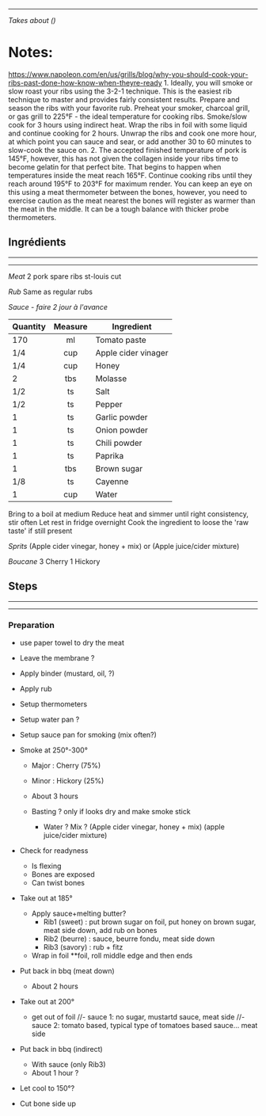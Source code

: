 
---
*Takes about ()*

Notes: 
========================================
https://www.napoleon.com/en/us/grills/blog/why-you-should-cook-your-ribs-past-done-how-know-when-theyre-ready
1.
	Ideally, you will smoke or slow roast your ribs using the 3-2-1 technique. 
	This is the easiest rib technique to master and provides fairly consistent results. 
	Prepare and season the ribs with your favorite rub. 
	Preheat your smoker, charcoal grill, or gas grill to 225°F - the ideal temperature for cooking ribs. 
	Smoke/slow cook for 3 hours using indirect heat. 
	Wrap the ribs in foil with some liquid and continue cooking for 2 hours. 
	Unwrap the ribs and cook one more hour, at which point you can sauce and sear, or add another 30 to 60 minutes to slow-cook the sauce on.
2.
	The accepted finished temperature of pork is 145°F, however, this has not given the collagen inside your ribs time to become gelatin for that perfect bite. 
	That begins to happen when temperatures inside the meat reach 165°F. 
	Continue cooking ribs until they reach around 195°F to 203°F for maximum render. 
	You can keep an eye on this using a meat thermometer between the bones, however, you need to exercise caution as the meat nearest the bones will register as warmer than the meat in the middle. 
	It can be a tough balance with thicker probe thermometers.


## Ingrédients
---
---
*Meat*
2 pork spare ribs st-louis cut


*Rub*
Same as regular rubs


*Sauce - faire 2 jour à l'avance*

| Quantity | Measure | Ingredient          |
| -------- | :-----: | ------------------- |
| 170      |   ml    | Tomato paste        |
| 1/4      |   cup   | Apple cider vinager |
| 1/4      |   cup   | Honey               |
| 2        |   tbs   | Molasse             |
| 1/2      |   ts    | Salt                |
| 1/2      |   ts    | Pepper              |
| 1        |   ts    | Garlic powder       |
| 1        |   ts    | Onion powder        |
| 1        |   ts    | Chili powder        |
| 1        |   ts    | Paprika             |
| 1        |   tbs   | Brown sugar         |
| 1/8      |   ts    | Cayenne             |
| 1        |   cup   | Water               |

Bring to a boil at medium
Reduce heat and simmer until right consistency, stir often
Let rest in fridge overnight
Cook the ingredient to loose the 'raw taste' if still present


*Sprits*
(Apple cider vinegar, honey + mix) 
or
(Apple juice/cider mixture)


*Boucane*
3 Cherry
1 Hickory


## Steps
---
---
### Preparation
- use paper towel to dry the meat
- Leave the membrane ?
- Apply binder (mustard, oil, ?)
- Apply rub

- Setup thermometers 
- Setup water pan ?
- Setup sauce pan for smoking (mix often?)

- Smoke at 250°-300°
	- Major : Cherry  (75%)
	- Minor : Hickory (25%)

	- About 3 hours
	- Basting ? only if looks dry and make smoke stick
		- Water ? Mix ? (Apple cider vinegar, honey + mix) (apple juice/cider mixture)

- Check for readyness
	- Is flexing
	- Bones are exposed
	- Can twist bones
	
- Take out at 185°
	- Apply sauce+melting butter?
		- Rib1 (sweet)  : put brown sugar on foil, put honey on brown sugar, meat side down, add rub on bones
		- Rib2 (beurre) : sauce, beurre fondu, meat side down
		- Rib3 (savory) : rub + fitz
	- Wrap in foil **foil, roll middle edge and then ends

- Put back in bbq (meat down)
	- About 2 hours

- Take out at 200°
	- get out of foil
	//- sauce 1: no sugar, mustartd sauce, meat side
	//- sauce 2: tomato based, typical type of tomatoes based sauce... meat side

- Put back in bbq (indirect)
	- With sauce (only Rib3)
	- About 1 hour ?

- Let cool to 150°?
- Cut bone side up